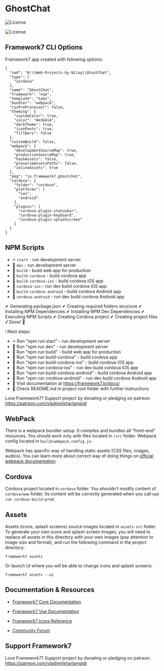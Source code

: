 # GhostChat
![License](https://img.shields.io/badge/GhostBOT-Niloy-orange)

![License](https://img.shields.io/github/license/atiqisrak/GhsotChat?logo=Ghostery&logoColor=orange)

## Framework7 CLI Options
Framework7 app created with following options:

```
{
  "cwd": "H:\\Web-Projects-by-Niloy\\GhsotChat",
  "type": [
    "cordova"
  ],
  "name": "GhostChat",
  "framework": "vue",
  "template": "tabs",
  "bundler": "webpack",
  "cssPreProcessor": false,
  "theming": {
    "customColor": true,
    "color": "#e36414",
    "darkTheme": true,
    "iconFonts": true,
    "fillBars": false
  },
  "customBuild": false,
  "webpack": {
    "developmentSourceMap": true,
    "productionSourceMap": true,
    "hashAssets": false,
    "preserveAssetsPaths": false,
    "inlineAssets": true
  },
  "pkg": "io.framework7.ghostchat",
  "cordova": {
    "folder": "cordova",
    "platforms": [
      "ios",
      "android"
    ],
    "plugins": [
      "cordova-plugin-statusbar",
      "cordova-plugin-keyboard",
      "cordova-plugin-splashscreen"
    ]
  }
}
```

## NPM Scripts

* 🔥 `start` - run development server
* 🔧 `dev` - run development server
* 🔧 `build` - build web app for production
* 📱 `build-cordova` - build cordova app
* 📱 `build-cordova-ios` - build cordova iOS app
* 📱 `cordova-ios` - run dev build cordova iOS app
* 📱 `build-cordova-android` - build cordova Android app
* 📱 `cordova-android` - run dev build cordova Android app

✔ Generating package.json
✔ Creating required folders structure
✔ Installing NPM Dependencies
✔ Installing NPM Dev Dependencies
✔ Executing NPM Scripts
✔ Creating Cordova project
✔ Creating project files
√ Done! 💪

i Next steps:
  - 🔥 Run "npm run start" - run development server
  - 🔧 Run "npm run dev" - run development server
  - 🔧 Run "npm run build" - build web app for production
  - 📱 Run "npm run build-cordova" - build cordova app
  - 📱 Run "npm run build-cordova-ios" - build cordova iOS app
  - 📱 Run "npm run cordova-ios" - run dev build cordova iOS app
  - 📱 Run "npm run build-cordova-android" - build cordova Android app
  - 📱 Run "npm run cordova-android" - run dev build cordova Android app
  - 📖 Visit documentation at https://framework7.io/docs/
  - 📖 Check README.md in project root folder with further instructions

Love Framework7? Support project by donating or pledging on patreon:
https://patreon.com/vladimirkharlampidi

## WebPack

There is a webpack bundler setup. It compiles and bundles all "front-end" resources. You should work only with files located in `/src` folder. Webpack config located in `build/webpack.config.js`.

Webpack has specific way of handling static assets (CSS files, images, audios). You can learn more about correct way of doing things on [official webpack documentation](https://webpack.js.org/guides/asset-management/).
## Cordova

Cordova project located in `cordova` folder. You shouldn't modify content of `cordova/www` folder. Its content will be correctly generated when you call `npm run cordova-build-prod`.





## Assets

Assets (icons, splash screens) source images located in `assets-src` folder. To generate your own icons and splash screen images, you will need to replace all assets in this directory with your own images (pay attention to image size and format), and run the following command in the project directory:

```
framework7 assets
```

Or launch UI where you will be able to change icons and splash screens:

```
framework7 assets --ui
```



## Documentation & Resources

* [Framework7 Core Documentation](https://framework7.io/docs/)
* [Framework7 Vue Documentation](https://framework7.io/vue/)


* [Framework7 Icons Reference](https://framework7.io/icons/)
* [Community Forum](https://forum.framework7.io)

## Support Framework7

Love Framework7? Support project by donating or pledging on patreon:
https://patreon.com/vladimirkharlampidi
